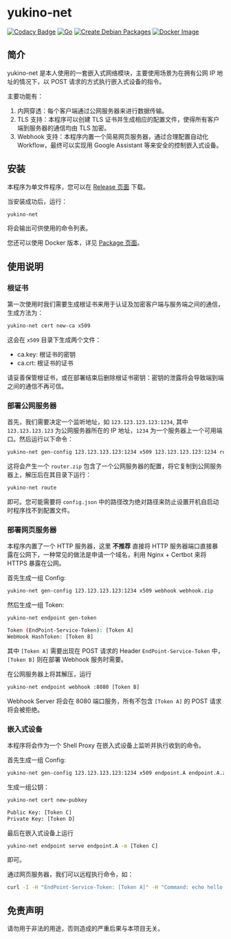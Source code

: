 # yukino-net
[![Codacy Badge](https://api.codacy.com/project/badge/Grade/503d76c5366b4838be3b01cbb6e3fa0b)](https://app.codacy.com/gh/xpy123993/yukino-net?utm_source=github.com&utm_medium=referral&utm_content=xpy123993/yukino-net&utm_campaign=Badge_Grade_Settings)
[![Go](https://github.com/xpy123993/yukino-net/actions/workflows/go.yml/badge.svg)](https://github.com/xpy123993/yukino-net/actions/workflows/go.yml)
[![Create Debian Packages](https://github.com/xpy123993/yukino-net/actions/workflows/debian.yml/badge.svg)](https://github.com/xpy123993/yukino-net/actions/workflows/debian.yml)
[![Docker Image](https://github.com/xpy123993/yukino-net/actions/workflows/docker.yml/badge.svg)](https://github.com/xpy123993/yukino-net/actions/workflows/docker.yml)

## 简介

yukino-net 是本人使用的一套嵌入式网络模块，主要使用场景为在拥有公网 IP 地址的情况下，以 POST 请求的方式执行嵌入式设备的指令。

主要功能有：

1. 内网穿透：每个客户端通过公网服务器来进行数据传输。
2. TLS 支持：本程序可以创建 TLS 证书并生成相应的配置文件，使得所有客户端到服务器的通信均由 TLS 加密。
3. Webhook 支持：本程序内置一个简易网页服务器，通过合理配置自动化 Workflow，最终可以实现用 Google Assistant 等来安全的控制嵌入式设备。

## 安装

本程序为单文件程序，您可以在 [Release 页面](https://github.com/xpy123993/yukino-net/releases/) 下载。

当安装成功后，运行：

```bash
yukino-net
```

将会输出可供使用的命令列表。

您还可以使用 Docker 版本，详见 [Package 页面](https://github.com/xpy123993/yukino-net/pkgs/container/yukino-net)。

## 使用说明

### 根证书

第一次使用时我们需要生成根证书来用于认证及加密客户端与服务端之间的通信，生成方法为：

```bash
yukino-net cert new-ca x509
```

这会在 `x509` 目录下生成两个文件：

- ca.key: 根证书的密钥
- ca.crt: 根证书的证书

请妥善保管根证书，或在部署结束后删除根证书密钥：密钥的泄露将会导致端到端之间的通信不再可信。

### 部署公网服务器

首先，我们需要决定一个监听地址，如 `123.123.123.123:1234`, 其中 `123.123.123.123` 为公网服务器所在的 IP 地址，`1234` 为一个服务器上一个可用端口。然后运行以下命令：

```bash
yukino-net gen-config 123.123.123.123:1234 x509 123.123.123.123:1234 router.zip
```

这将会产生一个 `router.zip` 包含了一个公网服务器的配置，将它复制到公网服务器上，解压后在其目录下运行：

```sh
yukino-net route                                                      
```

即可。您可能需要将 `config.json` 中的路径改为绝对路径来防止设置开机自启动时程序找不到配置文件。

### 部署网页服务器

本程序内置了一个 HTTP 服务器，这里 **不推荐** 直接将 HTTP 服务器端口直接暴露在公网下，一种常见的做法是申请一个域名，利用 Nginx + Certbot 来将 HTTPS 暴露在公网。

首先生成一组 Config:

```sh
yukino-net gen-config 123.123.123.123:1234 x509 webhook webhook.zip
```

然后生成一组 Token:

```sh
yukino-net endpoint gen-token

Token (EndPoint-Service-Token): [Token A]
WebHook HashToken: [Token B]
```

其中 `[Token A]` 需要出现在 POST 请求的 Header `EndPoint-Service-Token` 中，`[Token B]` 则在部署 Webhook 服务时需要。

在公网服务器上将其解压，运行

```sh
yukino-net endpoint webhook :8080 [Token B]
```

Webhook Server 将会在 8080 端口服务，所有不包含 `[Token A]` 的 POST 请求将会被拒绝。

### 嵌入式设备

本程序将会作为一个 Shell Proxy 在嵌入式设备上监听并执行收到的命令。

首先生成一组 Config:

```sh
yukino-net gen-config 123.123.123.123:1234 x509 endpoint.A endpoint.A.zip
```

生成一组公钥：

```sh
yukino-net cert new-pubkey

Public Key: [Token C]
Private Key: [Token D]
```

最后在嵌入式设备上运行

```sh
yukino-net endpoint serve endpoint.A -m [Token C]
```

即可。

通过网页服务器，我们可以远程执行命令，如：

```sh
curl -I -H "EndPoint-Service-Token: [Token A]" -H "Command: echo hello world" -H "Private-Key: [Token D]" http://[WebServer Address]/endpoint.A
```

## 免责声明

请勿用于非法的用途，否则造成的严重后果与本项目无关。
